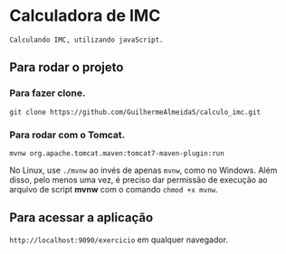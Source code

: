 # Calculadora de IMC
`Calculando IMC, utilizando javaScript.`

## Para rodar o projeto

### Para fazer clone.

`git clone https://github.com/GuilhermeAlmeidaS/calculo_imc.git`

### Para rodar com o Tomcat.

`mvnw org.apache.tomcat.maven:tomcat7-maven-plugin:run`

No Linux, use `./mvnw` ao invés de apenas `mvnw`, como no Windows. Além disso, pelo menos uma vez, é preciso dar permissão de execução ao arquivo de script **mvnw** com o comando `chmod +x mvnw`.

## Para acessar a aplicação

`http://localhost:9090/exercicio` em qualquer navegador.
